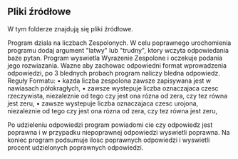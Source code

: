 ## Pliki źródłowe
W tym folderze znajdują się pliki źródłowe.

Program dziala na liczbach Zespolonych.
W celu poprawnego urochomienia programu dodaj argument "latwy" lub "trudny", 
ktory wczyta odpowiedania baze pytan.
Program wyswietla Wyrazenie Zespolone i oczekuje podania jego rozwiazania.
Wazne aby zachowac odpowiedni format wprowadzenia odpowiedzi, po 3 blednych probach program naliczy bledna odpowiedz.
Reguły Formatu:
• kazda liczba zespolona zawsze zapisywana jest w nawiasach półokragłych, 
• zawsze wystepuje liczba oznaczajaca czesc rzeczywista, niezaleznie od tego czy jest ona 
rózna od zera, czy tez równa jest zeru, 
• zawsze wystepuje liczba oznaczajaca czesc urojona, niezaleznie od tego czy jest ona 
rózna od zera, czy tez równa jest zeru, 

Po udzieleniu odpowiedzi program powiadomi cie czy odpowiedz jest poprawna i w przypadku niepoprawnej odpowiedzi 
wyswietli poprawna.
Na koniec program podsumuje ilosc poprawnych odpowiedzi i wyswietli procent udzielonych poprawnych odpowiedzi. 